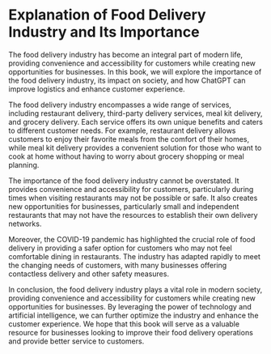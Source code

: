 Explanation of Food Delivery Industry and Its Importance
======================================================================

The food delivery industry has become an integral part of modern life, providing convenience and accessibility for customers while creating new opportunities for businesses. In this book, we will explore the importance of the food delivery industry, its impact on society, and how ChatGPT can improve logistics and enhance customer experience.

The food delivery industry encompasses a wide range of services, including restaurant delivery, third-party delivery services, meal kit delivery, and grocery delivery. Each service offers its own unique benefits and caters to different customer needs. For example, restaurant delivery allows customers to enjoy their favorite meals from the comfort of their homes, while meal kit delivery provides a convenient solution for those who want to cook at home without having to worry about grocery shopping or meal planning.

The importance of the food delivery industry cannot be overstated. It provides convenience and accessibility for customers, particularly during times when visiting restaurants may not be possible or safe. It also creates new opportunities for businesses, particularly small and independent restaurants that may not have the resources to establish their own delivery networks.

Moreover, the COVID-19 pandemic has highlighted the crucial role of food delivery in providing a safer option for customers who may not feel comfortable dining in restaurants. The industry has adapted rapidly to meet the changing needs of customers, with many businesses offering contactless delivery and other safety measures.

In conclusion, the food delivery industry plays a vital role in modern society, providing convenience and accessibility for customers while creating new opportunities for businesses. By leveraging the power of technology and artificial intelligence, we can further optimize the industry and enhance the customer experience. We hope that this book will serve as a valuable resource for businesses looking to improve their food delivery operations and provide better service to customers.


